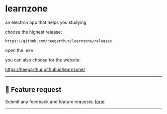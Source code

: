 # learnzone
an electron app that helps you studying

choose the highest release:
```
https://github.com/heegarthur/learnzone/releases
```

open the .exe

you can also choose for the website:

https://heegarthur.github.io/learnzone/


---

## 💬 Feature request

Submit any feedback and feature requests: 
[form](https://docs.google.com/forms/d/e/1FAIpQLSeEaSqr6L2pTQDarLO__wZtefVuemrhMb8RDdX6vQSWNEjZzQ/viewform?usp=header/)

---
